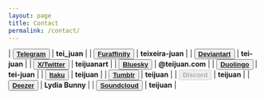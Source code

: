 ```yaml
---
layout: page
title: Contact
permalink: /contact/
---
```


| <button>[**Telegram**](https://t.me/tei_juan)</button> | **tei_juan** |
| <button>[**Furaffinity**](https://www.furaffinity.net/user/teixeira-juan)</button> | **teixeira-juan** |
| <button>[**Deviantart**](https://www.deviantart.com/tei-juan)</button> | **tei-juan** |
| <button>[**X/Twitter**](https://www.twitter.com/teijuanart/)</button> | **teijuanart** |
| <button>[**Bluesky**](https://bsky.app/profile/teijuan.com)</button> | **@teijuan.com** |
| <button>[**Duolingo**](https://www.duolingo.com/profile/tei-juan)</button> | **tei-juan** |
| <button>[**Itaku**](https://itaku.ee/profile/teijuan)</button> | **teijuan** |
| <button>[**Tumblr**](https://www.tumblr.com/teijuan/)</button> | **teijuan** |
| <button disabled>**Discord**</button> | **teijuan** |
| <button>[**Deezer**](https://www.deezer.com/us/profile/2434786808)</button> | **Lydia Bunny** |
| <button>[**Soundcloud**](https://soundcloud.com/teijuan)</button> | **teijuan** |


